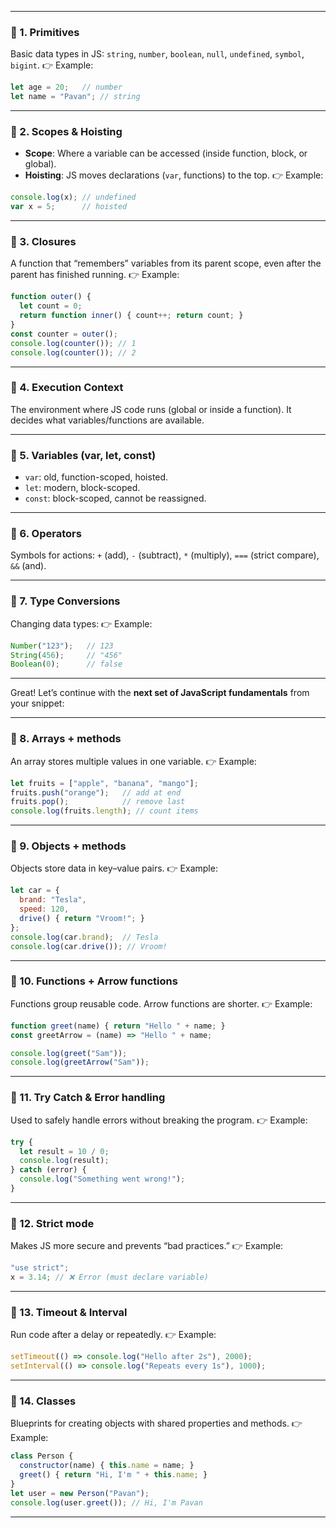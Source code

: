 
---

### 🔹 1. **Primitives**

Basic data types in JS: `string`, `number`, `boolean`, `null`, `undefined`, `symbol`, `bigint`.
👉 Example:

```js
let age = 20;   // number
let name = "Pavan"; // string
```

---

### 🔹 2. **Scopes & Hoisting**

* **Scope**: Where a variable can be accessed (inside function, block, or global).
* **Hoisting**: JS moves declarations (`var`, functions) to the top.
  👉 Example:

```js
console.log(x); // undefined
var x = 5;      // hoisted
```

---

### 🔹 3. **Closures**

A function that “remembers” variables from its parent scope, even after the parent has finished running.
👉 Example:

```js
function outer() {
  let count = 0;
  return function inner() { count++; return count; }
}
const counter = outer();
console.log(counter()); // 1
console.log(counter()); // 2
```

---

### 🔹 4. **Execution Context**

The environment where JS code runs (global or inside a function). It decides what variables/functions are available.

---

### 🔹 5. **Variables (var, let, const)**

* `var`: old, function-scoped, hoisted.
* `let`: modern, block-scoped.
* `const`: block-scoped, cannot be reassigned.

---

### 🔹 6. **Operators**

Symbols for actions: `+` (add), `-` (subtract), `*` (multiply), `===` (strict compare), `&&` (and).

---

### 🔹 7. **Type Conversions**

Changing data types:
👉 Example:

```js
Number("123");   // 123
String(456);     // "456"
Boolean(0);      // false
```

---

Great! Let’s continue with the **next set of JavaScript fundamentals** from your snippet:

---

### 🔹 8. **Arrays + methods**

An array stores multiple values in one variable.
👉 Example:

```js
let fruits = ["apple", "banana", "mango"];
fruits.push("orange");   // add at end
fruits.pop();            // remove last
console.log(fruits.length); // count items
```

---

### 🔹 9. **Objects + methods**

Objects store data in key–value pairs.
👉 Example:

```js
let car = {
  brand: "Tesla",
  speed: 120,
  drive() { return "Vroom!"; }
};
console.log(car.brand);  // Tesla
console.log(car.drive()); // Vroom!
```

---

### 🔹 10. **Functions + Arrow functions**

Functions group reusable code. Arrow functions are shorter.
👉 Example:

```js
function greet(name) { return "Hello " + name; }
const greetArrow = (name) => "Hello " + name;

console.log(greet("Sam"));
console.log(greetArrow("Sam"));
```

---

### 🔹 11. **Try Catch & Error handling**

Used to safely handle errors without breaking the program.
👉 Example:

```js
try {
  let result = 10 / 0;
  console.log(result);
} catch (error) {
  console.log("Something went wrong!");
}
```

---

### 🔹 12. **Strict mode**

Makes JS more secure and prevents “bad practices.”
👉 Example:

```js
"use strict";
x = 3.14; // ❌ Error (must declare variable)
```

---

### 🔹 13. **Timeout & Interval**

Run code after a delay or repeatedly.
👉 Example:

```js
setTimeout(() => console.log("Hello after 2s"), 2000);
setInterval(() => console.log("Repeats every 1s"), 1000);
```

---

### 🔹 14. **Classes**

Blueprints for creating objects with shared properties and methods.
👉 Example:

```js
class Person {
  constructor(name) { this.name = name; }
  greet() { return "Hi, I'm " + this.name; }
}
let user = new Person("Pavan");
console.log(user.greet()); // Hi, I'm Pavan
```

---




